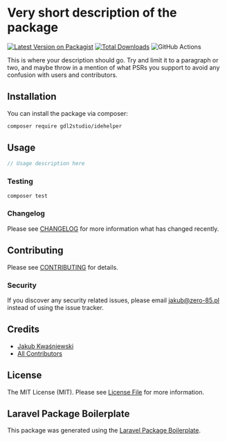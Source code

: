 # Very short description of the package

[![Latest Version on Packagist](https://img.shields.io/packagist/v/gdl2studio/idehelper.svg?style=flat-square)](https://packagist.org/packages/gdl2studio/idehelper)
[![Total Downloads](https://img.shields.io/packagist/dt/gdl2studio/idehelper.svg?style=flat-square)](https://packagist.org/packages/gdl2studio/idehelper)
![GitHub Actions](https://github.com/gdl2studio/idehelper/actions/workflows/main.yml/badge.svg)

This is where your description should go. Try and limit it to a paragraph or two, and maybe throw in a mention of what PSRs you support to avoid any confusion with users and contributors.

## Installation

You can install the package via composer:

```bash
composer require gdl2studio/idehelper
```

## Usage

```php
// Usage description here
```

### Testing

```bash
composer test
```

### Changelog

Please see [CHANGELOG](CHANGELOG.md) for more information what has changed recently.

## Contributing

Please see [CONTRIBUTING](CONTRIBUTING.md) for details.

### Security

If you discover any security related issues, please email jakub@zero-85.pl instead of using the issue tracker.

## Credits

-   [Jakub Kwaśniewski](https://github.com/gdl2studio)
-   [All Contributors](../../contributors)

## License

The MIT License (MIT). Please see [License File](LICENSE.md) for more information.

## Laravel Package Boilerplate

This package was generated using the [Laravel Package Boilerplate](https://laravelpackageboilerplate.com).

